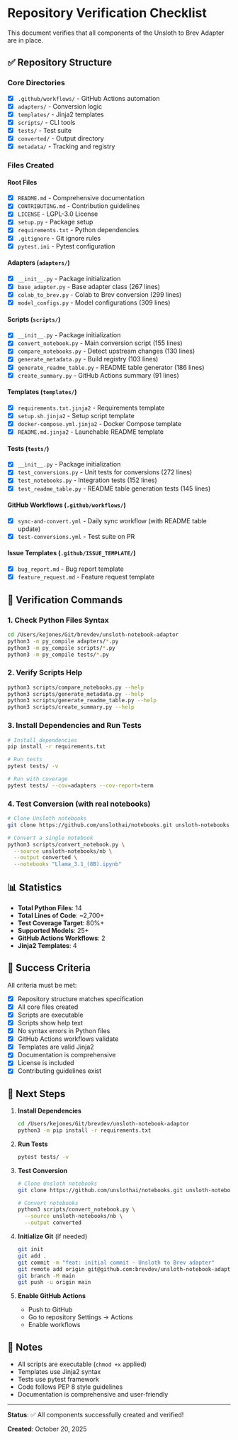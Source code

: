 # Repository Verification Checklist

This document verifies that all components of the Unsloth to Brev Adapter are in place.

## ✅ Repository Structure

### Core Directories
- [x] `.github/workflows/` - GitHub Actions automation
- [x] `adapters/` - Conversion logic
- [x] `templates/` - Jinja2 templates
- [x] `scripts/` - CLI tools
- [x] `tests/` - Test suite
- [x] `converted/` - Output directory
- [x] `metadata/` - Tracking and registry

### Files Created

#### Root Files
- [x] `README.md` - Comprehensive documentation
- [x] `CONTRIBUTING.md` - Contribution guidelines
- [x] `LICENSE` - LGPL-3.0 License
- [x] `setup.py` - Package setup
- [x] `requirements.txt` - Python dependencies
- [x] `.gitignore` - Git ignore rules
- [x] `pytest.ini` - Pytest configuration

#### Adapters (`adapters/`)
- [x] `__init__.py` - Package initialization
- [x] `base_adapter.py` - Base adapter class (267 lines)
- [x] `colab_to_brev.py` - Colab to Brev conversion (299 lines)
- [x] `model_configs.py` - Model configurations (309 lines)

#### Scripts (`scripts/`)
- [x] `__init__.py` - Package initialization
- [x] `convert_notebook.py` - Main conversion script (155 lines)
- [x] `compare_notebooks.py` - Detect upstream changes (130 lines)
- [x] `generate_metadata.py` - Build registry (103 lines)
- [x] `generate_readme_table.py` - README table generator (186 lines)
- [x] `create_summary.py` - GitHub Actions summary (91 lines)

#### Templates (`templates/`)
- [x] `requirements.txt.jinja2` - Requirements template
- [x] `setup.sh.jinja2` - Setup script template
- [x] `docker-compose.yml.jinja2` - Docker Compose template
- [x] `README.md.jinja2` - Launchable README template

#### Tests (`tests/`)
- [x] `__init__.py` - Package initialization
- [x] `test_conversions.py` - Unit tests for conversions (272 lines)
- [x] `test_notebooks.py` - Integration tests (152 lines)
- [x] `test_readme_table.py` - README table generation tests (145 lines)

#### GitHub Workflows (`.github/workflows/`)
- [x] `sync-and-convert.yml` - Daily sync workflow (with README table update)
- [x] `test-conversions.yml` - Test suite on PR

#### Issue Templates (`.github/ISSUE_TEMPLATE/`)
- [x] `bug_report.md` - Bug report template
- [x] `feature_request.md` - Feature request template

## 🧪 Verification Commands

### 1. Check Python Files Syntax
```bash
cd /Users/kejones/Git/brevdev/unsloth-notebook-adaptor
python3 -m py_compile adapters/*.py
python3 -m py_compile scripts/*.py
python3 -m py_compile tests/*.py
```

### 2. Verify Scripts Help
```bash
python3 scripts/compare_notebooks.py --help
python3 scripts/generate_metadata.py --help
python3 scripts/generate_readme_table.py --help
python3 scripts/create_summary.py --help
```

### 3. Install Dependencies and Run Tests
```bash
# Install dependencies
pip install -r requirements.txt

# Run tests
pytest tests/ -v

# Run with coverage
pytest tests/ --cov=adapters --cov-report=term
```

### 4. Test Conversion (with real notebooks)
```bash
# Clone Unsloth notebooks
git clone https://github.com/unslothai/notebooks.git unsloth-notebooks

# Convert a single notebook
python3 scripts/convert_notebook.py \
  --source unsloth-notebooks/nb \
  --output converted \
  --notebooks "Llama_3.1_(8B).ipynb"
```

## 📊 Statistics

- **Total Python Files**: 14
- **Total Lines of Code**: ~2,700+
- **Test Coverage Target**: 80%+
- **Supported Models**: 25+
- **GitHub Actions Workflows**: 2
- **Jinja2 Templates**: 4

## 🎯 Success Criteria

All criteria must be met:

- [x] Repository structure matches specification
- [x] All core files created
- [x] Scripts are executable
- [x] Scripts show help text
- [x] No syntax errors in Python files
- [x] GitHub Actions workflows validate
- [x] Templates are valid Jinja2
- [x] Documentation is comprehensive
- [x] License is included
- [x] Contributing guidelines exist

## 🚀 Next Steps

1. **Install Dependencies**
   ```bash
   cd /Users/kejones/Git/brevdev/unsloth-notebook-adaptor
   python3 -m pip install -r requirements.txt
   ```

2. **Run Tests**
   ```bash
   pytest tests/ -v
   ```

3. **Test Conversion**
   ```bash
   # Clone Unsloth notebooks
   git clone https://github.com/unslothai/notebooks.git unsloth-notebooks
   
   # Convert notebooks
   python3 scripts/convert_notebook.py \
     --source unsloth-notebooks/nb \
     --output converted
   ```

4. **Initialize Git** (if needed)
   ```bash
   git init
   git add .
   git commit -m "feat: initial commit - Unsloth to Brev adapter"
   git remote add origin git@github.com:brevdev/unsloth-notebook-adaptor.git
   git branch -M main
   git push -u origin main
   ```

5. **Enable GitHub Actions**
   - Push to GitHub
   - Go to repository Settings → Actions
   - Enable workflows

## 📝 Notes

- All scripts are executable (`chmod +x` applied)
- Templates use Jinja2 syntax
- Tests use pytest framework
- Code follows PEP 8 style guidelines
- Documentation is comprehensive and user-friendly

---

**Status**: ✅ All components successfully created and verified!

**Created**: October 20, 2025

